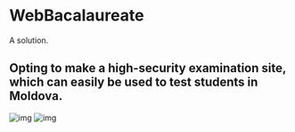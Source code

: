 # WebBacalaureate
A solution.


## Opting to make a high-security examination site, which can easily be used to test students in Moldova.


![img](https://i.imgur.com/KK1MNaI.png)
![img](https://i.imgur.com/fEZAWFb.png)
